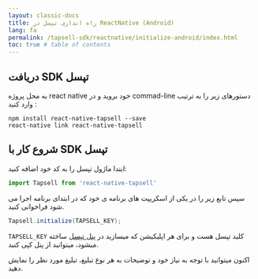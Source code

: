 ```yaml
---
layout: classic-docs
title: راه اندازی تپسل در ReactNative (Android)
lang: fa
permalink: /tapsell-sdk/reactnative/initialize-android/index.html
toc: true # table of contents
---
```



## دریافت SDK تپسل
به محل پروژه react native خود بروید و در commad-line دستورهای زیر را به ترتیب وارد کنید :

```console
npm install react-native-tapsell --save
react-native link react-native-tapsell
```


## شروع کار با SDK تپسل
ابتدا ماژول تپسل را به کد خود اضافه کنید:

```javascript
import Tapsell from 'react-native-tapsell'
```

سپس تابع زیر را در یکی از اسکریپت های برنامه ی خود که در ابتدای برنامه اجرا می شود فراخوانی کنید.

```c#
Tapsell.initialize(TAPSELL_KEY);
```

`TAPSELL_KEY` کلید تپسل هست و برای هر اپلیکیشن که میسازید در [پنل تپسل](https://dashboard.tapsell.ir/) ساخته میشود، میتوانید از پنل کپی کنید.

اکنون میتوانید با توجه به نیاز خود و توضیحات به هر نوع تبلیغ، تبلیغ مورد نظر را نمایش دهید.
